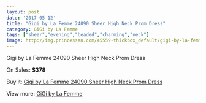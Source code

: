 ```yaml
---
layout: post
date: '2017-05-12'
title: "Gigi by La Femme 24090 Sheer High Neck Prom Dress"
category: GiGi by La Femme
tags: ["sheer","evening","beaded","charming","neck"]
image: http://img.princessan.com/45559-thickbox_default/gigi-by-la-femme-24090-sheer-high-neck-prom-dress.jpg
---
```

Gigi by La Femme 24090 Sheer High Neck Prom Dress

On Sales: **$378**
<a href="https://www.princessan.com/en/gigi-by-la-femme/20977-gigi-by-la-femme-24090-sheer-high-neck-prom-dress.html"><amp-img layout="responsive" width="600" height="600" src="//img.princessan.com/45559-thickbox_default/gigi-by-la-femme-24090-sheer-high-neck-prom-dress.jpg" alt="Gigi by La Femme 24090 Sheer High Neck Prom Dress 0" /></a>
<a href="https://www.princessan.com/en/gigi-by-la-femme/20977-gigi-by-la-femme-24090-sheer-high-neck-prom-dress.html"><amp-img layout="responsive" width="600" height="600" src="//img.princessan.com/45561-thickbox_default/gigi-by-la-femme-24090-sheer-high-neck-prom-dress.jpg" alt="Gigi by La Femme 24090 Sheer High Neck Prom Dress 1" /></a>
<a href="https://www.princessan.com/en/gigi-by-la-femme/20977-gigi-by-la-femme-24090-sheer-high-neck-prom-dress.html"><amp-img layout="responsive" width="600" height="600" src="//img.princessan.com/45560-thickbox_default/gigi-by-la-femme-24090-sheer-high-neck-prom-dress.jpg" alt="Gigi by La Femme 24090 Sheer High Neck Prom Dress 2" /></a>

Buy it: [Gigi by La Femme 24090 Sheer High Neck Prom Dress](https://www.princessan.com/en/gigi-by-la-femme/20977-gigi-by-la-femme-24090-sheer-high-neck-prom-dress.html "Gigi by La Femme 24090 Sheer High Neck Prom Dress")

View more: [GiGi by La Femme](https://www.princessan.com/en/21-gigi-by-la-femme "GiGi by La Femme")